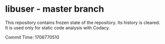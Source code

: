# libuser - master branch

This repository contains frozen state of the repository.
Its history is cleared. It is used only for static code
analysis with Codacy.

Commit Time: 1706770510